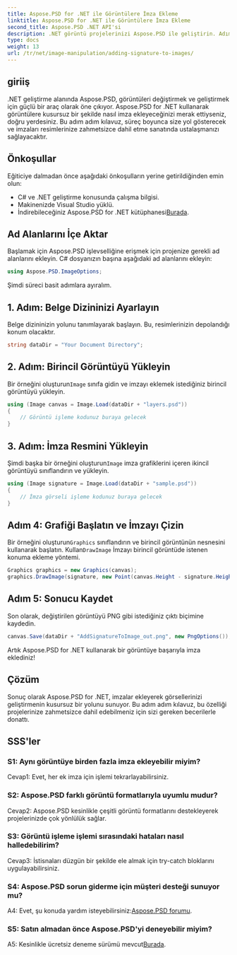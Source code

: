```yaml
---
title: Aspose.PSD for .NET ile Görüntülere İmza Ekleme
linktitle: Aspose.PSD for .NET ile Görüntülere İmza Ekleme
second_title: Aspose.PSD .NET API'si
description: .NET görüntü projelerinizi Aspose.PSD ile geliştirin. Adım adım kılavuzumuzu kullanarak imzaları sorunsuz bir şekilde nasıl ekleyeceğinizi öğrenin.
type: docs
weight: 13
url: /tr/net/image-manipulation/adding-signature-to-images/
---
```

## giriiş

.NET geliştirme alanında Aspose.PSD, görüntüleri değiştirmek ve geliştirmek için güçlü bir araç olarak öne çıkıyor. Aspose.PSD for .NET kullanarak görüntülere kusursuz bir şekilde nasıl imza ekleyeceğinizi merak ettiyseniz, doğru yerdesiniz. Bu adım adım kılavuz, süreç boyunca size yol gösterecek ve imzaları resimlerinize zahmetsizce dahil etme sanatında ustalaşmanızı sağlayacaktır.

## Önkoşullar

Eğiticiye dalmadan önce aşağıdaki önkoşulların yerine getirildiğinden emin olun:

- C# ve .NET geliştirme konusunda çalışma bilgisi.
- Makinenizde Visual Studio yüklü.
-  İndirebileceğiniz Aspose.PSD for .NET kütüphanesi[Burada](https://releases.aspose.com/psd/net/).

## Ad Alanlarını İçe Aktar

Başlamak için Aspose.PSD işlevselliğine erişmek için projenize gerekli ad alanlarını ekleyin. C# dosyanızın başına aşağıdaki ad alanlarını ekleyin:

```csharp
using Aspose.PSD.ImageOptions;
```

Şimdi süreci basit adımlara ayıralım.

## 1. Adım: Belge Dizininizi Ayarlayın

Belge dizininizin yolunu tanımlayarak başlayın. Bu, resimlerinizin depolandığı konum olacaktır.

```csharp
string dataDir = "Your Document Directory";
```

## 2. Adım: Birincil Görüntüyü Yükleyin

 Bir örneğini oluşturun`Image` sınıfa gidin ve imzayı eklemek istediğiniz birincil görüntüyü yükleyin.

```csharp
using (Image canvas = Image.Load(dataDir + "layers.psd"))
{
    // Görüntü işleme kodunuz buraya gelecek
}
```

## 3. Adım: İmza Resmini Yükleyin

 Şimdi başka bir örneğini oluşturun`Image` imza grafiklerini içeren ikincil görüntüyü sınıflandırın ve yükleyin.

```csharp
using (Image signature = Image.Load(dataDir + "sample.psd"))
{
    // İmza görseli işleme kodunuz buraya gelecek
}
```

## Adım 4: Grafiği Başlatın ve İmzayı Çizin

 Bir örneğini oluşturun`Graphics` sınıflandırın ve birincil görüntünün nesnesini kullanarak başlatın. Kullan`DrawImage` İmzayı birincil görüntüde istenen konuma ekleme yöntemi.

```csharp
Graphics graphics = new Graphics(canvas);
graphics.DrawImage(signature, new Point(canvas.Height - signature.Height, canvas.Width - signature.Width));
```

## Adım 5: Sonucu Kaydet

Son olarak, değiştirilen görüntüyü PNG gibi istediğiniz çıktı biçimine kaydedin.

```csharp
canvas.Save(dataDir + "AddSignatureToImage_out.png", new PngOptions());
```

Artık Aspose.PSD for .NET kullanarak bir görüntüye başarıyla imza eklediniz!

## Çözüm

Sonuç olarak Aspose.PSD for .NET, imzalar ekleyerek görsellerinizi geliştirmenin kusursuz bir yolunu sunuyor. Bu adım adım kılavuz, bu özelliği projelerinize zahmetsizce dahil edebilmeniz için sizi gereken becerilerle donattı.

## SSS'ler

### S1: Aynı görüntüye birden fazla imza ekleyebilir miyim?

Cevap1: Evet, her ek imza için işlemi tekrarlayabilirsiniz.

### S2: Aspose.PSD farklı görüntü formatlarıyla uyumlu mudur?

Cevap2: Aspose.PSD kesinlikle çeşitli görüntü formatlarını destekleyerek projelerinizde çok yönlülük sağlar.

### S3: Görüntü işleme işlemi sırasındaki hataları nasıl halledebilirim?

Cevap3: İstisnaları düzgün bir şekilde ele almak için try-catch bloklarını uygulayabilirsiniz.

### S4: Aspose.PSD sorun giderme için müşteri desteği sunuyor mu?

 A4: Evet, şu konuda yardım isteyebilirsiniz:[Aspose.PSD forumu](https://forum.aspose.com/c/psd/34).

### S5: Satın almadan önce Aspose.PSD'yi deneyebilir miyim?

 A5: Kesinlikle ücretsiz deneme sürümü mevcut[Burada](https://releases.aspose.com/).